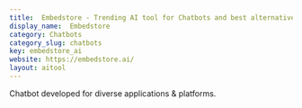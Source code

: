 ```yaml
---
title:  Embedstore - Trending AI tool for Chatbots and best alternatives
display_name:  Embedstore
category: Chatbots
category_slug: chatbots
key: embedstore_ai
website: https://embedstore.ai/
layout: aitool
---
```


Chatbot developed for diverse applications & platforms.

